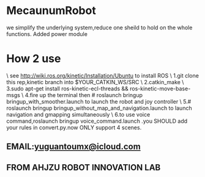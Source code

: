 # MecaunumRobot
we simplify the underlying system,reduce one sheild to hold on the whole functions.
Added power module
# How 2 use
\ see http://wiki.ros.org/kinetic/Installation/Ubuntu to install ROS
\	1.git clone this rep,kinetic branch into $YOUR_CATKIN_WS/SRC
\	2.catkin_make
\	3.sudo apt-get install ros-kinetic-ecl-threads && ros-kinetic-move-base-msgs
\	4.fire up the terminal then # roslaunch bringup bringup_with_smoother.launch to launch the robot and joy controller
\	5.# roslaunch bringup bringup_without_map_and_navigation.launch to launch navigation and gmapping simultaneously
\	6.to use voice command,roslaunch bringup voice_command.launch .you SHOULD add your rules in convert.py.now ONLY support 4 scenes.
## EMAIL:yuguantoumx@icloud.com
## FROM AHJZU ROBOT INNOVATION LAB
